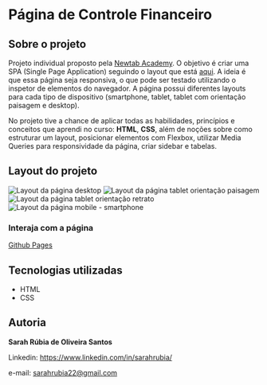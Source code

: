 # Página de Controle Financeiro

## Sobre o projeto

Projeto individual proposto pela [Newtab Academy](https://www.newtab.academy/). O objetivo é criar uma SPA (Single Page Application) seguindo o layout que está [aqui](https://www.figma.com/file/U8ojEXx2vxSK2KOvoBvHVH8y/Frontend-test?node-id=13%3A42). A ideia é que essa página seja responsiva, o que pode ser testado utilizando o inspetor de elementos do navegador. A página possui diferentes layouts para cada tipo de dispositivo (smartphone, tablet, tablet com orientação paisagem e desktop).

No projeto tive a chance de aplicar todas as habilidades, princípios e conceitos que aprendi no curso: **HTML**, **CSS**, além de noções sobre como estruturar um layout, posicionar elementos com Flexbox, utilizar Media Queries para responsividade da página, criar sidebar e tabelas.

## Layout do projeto

![Layout da página desktop](link)
![Layout da página tablet orientação paisagem](link)
![Layout da página tablet orientação retrato](link)
![Layout da página mobile - smartphone](link)

### Interaja com a página

[Github Pages](https://sarahrubia.github.io/controle-financeiro-nta/)

## Tecnologias utilizadas

- HTML
- CSS

## Autoria

**Sarah Rúbia de Oliveira Santos**

Linkedin: https://www.linkedin.com/in/sarahrubia/ <br>

e-mail: sarahrubia22@gmail.com


